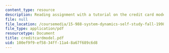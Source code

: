 ```yaml
---
content_type: resource
description: Reading assignment with a tutorial on the credit card model.
file: null
file_location: /coursemedia/15-988-system-dynamics-self-study-fall-1998-spring-1999/100ef9f9ef5834ff11a48a67f689c6d8_creditcardmodel.pdf
file_type: application/pdf
resourcetype: Document
title: creditcardmodel.pdf
uid: 100ef9f9-ef58-34ff-11a4-8a67f689c6d8
---
```

